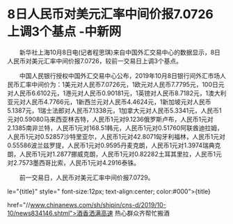 # 8日人民币对美元汇率中间价报7.0726 上调3个基点 -中新网

　　新华社上海10月8日电(记者程思琪)来自中国外汇交易中心的数据显示，8日人民币对美元汇率中间价报7.0726，较前一交易日上调3个基点。

　　中国人民银行授权中国外汇交易中心公布，2019年10月8日银行间外汇市场人民币汇率中间价为：1美元对人民币7.0726元，1欧元对人民币7.7795元，100日元对人民币6.6102元，1港元对人民币0.90181元，1英镑对人民币8.7182元，1澳大利亚元对人民币4.7766元，1新西兰元对人民币4.4624元，1新加坡元对人民币5.1387元，1瑞士法郎对人民币7.1338元，1加拿大元对人民币5.3341元，人民币1元对0.59080马来西亚林吉特，人民币1元对9.1236俄罗斯卢布，人民币1元对2.1385南非兰特，人民币1元对168.51韩元，人民币1元对0.51760阿联酋迪拉姆，人民币1元对0.52857沙特里亚尔，人民币1元对42.8071匈牙利福林，人民币1元对0.55586波兰兹罗提，人民币1元对0.9595丹麦克朗，人民币1元对1.3974瑞典克朗，人民币1元对1.2877挪威克朗，人民币1元对0.82282土耳其里拉，人民币1元对2.7573墨西哥比索，人民币1元对4.2916泰铢。

　　前一交易日，人民币对美元汇率中间价报7.0729。

le="{title}" style=" font-size:12px; text-align:center; color:#000">{title}

href="//www.chinanews.com/sh/shipin/cns-d/2019/10-10/news834146.shtml">酒香洒满高速 热心群众齐帮忙搬酒
